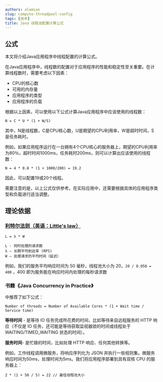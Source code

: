 ```yaml
---
authors: alamiao
slug: compute-threadpool-config
tags: [技术]
title: Java 线程池配置计算公式
---
```

## 公式

本文将介绍Java应用程序中线程配置的计算公式。
<!-- truncate -->
在Java应用程序中，线程数的配置对于应用程序的性能和稳定性至关重要。在计算线程数时，需要考虑以下因素：

- CPU的核心数
- 可用的内存量
- 应用程序的类型
- 应用程序的负载

根据以上因素，可以使用以下公式计算Java应用程序中应该使用的线程数：

```
N = C * U * (1 + W/S)
```

其中，N是线程数，C是CPU核心数，U是期望的CPU利用率，W是超时时间，S是任务耗时。

例如，如果应用程序运行在一台拥有4个CPU核心的服务器上，期望的CPU利用率为80％，超时时间1000ms，任务耗时200ms，则可以计算出应该使用的线程数：

```
N = 4 * 0.8 * (1 + 1000/200) = 19.2
```

因此，可以配置19或20个线程。

需要注意的是，以上公式仅供参考。在实际应用中，还需要根据具体的应用程序类型和负载进行适当调整。

## 理论依据

### [利特尔法则（英语：Little's law）](https://zh.wikipedia.org/zh/%E5%88%A9%E7%89%B9%E7%88%BE%E6%B3%95%E5%89%87)

```
L = λ * W

L - 同时处理的请求数
λ – 长期平均到达率 (RPS)
W – 处理请求的平均时间（延迟）
```

例如，我们的服务平均响应时间为 50 毫秒，线程池大小为 20，`20 / 0.050 = 400` ，400 即为服务能在响应时间内处理的每秒请求数

### 书籍《Java Concurrency in Practice》

中推荐了如下公式：

```
Number of threads = Number of Available Cores * (1 + Wait time / Service time)
```

**等待时间** - 是等待 IO 任务完成所花费的时间，比如等待来自远程服务的 HTTP 响应（不仅是 IO 任务，还可能是等待获取监视器锁的时间或线程处于 WAITING/TIMED_WAITING 状态的时间）。

**服务时间**- 是忙碌的时间，比如处理 HTTP 响应、任何其他转换等。

例如，工作线程调用微服务，将响应序列化为 JSON 并执行一些规则集。微服务响应时间为50ms，处理时间为5ms。我们将应用程序部署到具有双核 CPU 的服务器上：

```
2 * (1 + 50 / 5) = 22 // 最佳线程池大小
```